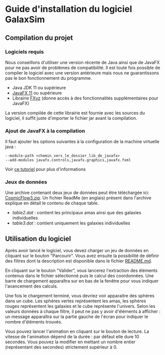 # Guide d'installation du logiciel GalaxSim

## Compilation du projet

### Logiciels requis

Nous conseillons d'utiliser une version récente de Java ainsi que de JavaFX pour ne pas
avoir de problèmes de compatibilité. Il est toute fois possible de compiler le logiciel
avec une version antérieure mais nous ne guarantissons pas le bon fonctionnement du programme.

* Java JDK 11 ou supérieure
* [JavaFX 11](https://openjfx.io/) ou supérieure
* Librairie [FXyz](https://github.com/FXyz/FXyz) (donne accès à des fonctionnalités supplémentaires pour JavaFX)

La version compilée de cette librairie est fournie avec les sources du logiciel, il suffit juste
d'importer le fichier jar avant la compilation.

### Ajout de JavaFX à la compilation

Il faut ajouter les options suivantes à la configuration de la machine virtuelle java :
```
--module-path <chemin_vers_le_dossier_lib_de_javafx>
--add-modules javafx.controls,javafx.graphics,javafx.fxml
```

Voir [ce tutoriel](https://openjfx.io/openjfx-docs/) pour plus d'informations

### Jeux de données

Une archive contenant deux jeux de données peut être téléchargée ici: [CosmicFlow3.zip](https://www.dropbox.com/s/yfya6ou8jk2z8fg/CosmicFlow3.zip?dl=1).
Un fichier ReadMe (en anglais) présent dans l'archive explique en détail le contenu de chaque table.

* *table2.dat* : contient les principaux amas ainsi que des galaxies individuelles
* *table3.dat* : contient uniquement les galaxies individuelles

## Utilisation du logiciel

Après avoir lancé le logiciel, vous devez charger un jeu de données en cliquant sur le bouton
"Parcourir". Vous avez ensuite la possibilité de définir des filtres dont la description est
disponible dans le fichier [README.md](README.md).<br>

En cliquant sur le bouton "Valider", vous lancerez l'extraction des éléments contenus dans
le fichier sélectionné puis le calcul des coordonnées. Une barre de chargement apparaîtra sur
en bas de la fenêtre pour vous indiquer l'avancement des calculs.

Une fois le chargement terminé, vous devriez voir apparaitre des sphères dans un cube.
Les sphères vertes représentent les amas, les sphères rouges représentent les galaxies et le cube
représente l'univers. Selon les valeurs données à chaque filtre, il peut ne pas y avoir d'éléments
à afficher : un message apparaîtra sur la partie gauche de l'écran pour indiquer le nombre
d'éléments trouvés.

Vous pouvez lancer l'animation en cliquant sur le bouton de lecture. La vitesse de l'animation
dépend de la durée : par défaut elle dure 10 secondes. Vous pouvez la modifier en
mettant un nombre entier (représentant des secondes) strictement supérieur à 0.